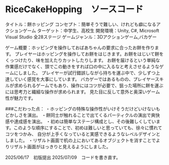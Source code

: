 # RiceCakeHopping　ソースコード
タイトル：餅ホッピング
コンセプト：簡単そうで難しい、けれども癖になるアクションゲーム
ターゲット：中学生、高校生
開発環境：Unity, C#, Microsoft Visual Studio
全28ステージ
ゲームジャンル：3Dアクションゲーム,バカゲー

ゲーム概要：ホッピングを操作しておばあちゃんの要求に合ったお餅を作ります。
プレイヤーはホッピングを操作してお餅をはじきます。お餅をはじいて餅をくっつけたり、味を加えたりカットしたりします。
お餅を届けるという単純な作業感だけでなく、頭でこの動きをすれば口の中に入るなと考えさせるようなゲームにしました。
プレイヤーが試行錯誤しながら持ちを運ぶ中で、少しずつ上達していく感覚を大事にしています。
バカゲーではあるものの、プレイヤースキルが求められるゲームでもあり、操作にはコツが必要で、狙った場所に餅を運ぶには思考力と繊細な操作が求められます。
見た目に反して意外と奥深いゲーム性が魅力です。

###こだわった点：
・ホッピングの特殊な操作性がいけそうだけどいけないもどかしさを演出。
・餅同士が触れることで出てくるパーティクルの演出で爽快感や達成感を演出。
・初めは簡単なステージ構成とし、その後難しくしています。このような順序にすることで、初めは難しいと思っていても、徐々に慣れてコツをつかみ、
自分が上手くなっていると実感できるようなレベルデザインとしました。
・リザルト画面で机の上においてあるオブジェクトを消すことでよりリザルト画面がはっきりと見えるようにしました。

2025/06/17　初版提出
2025/07/09　コードを書き直す。
